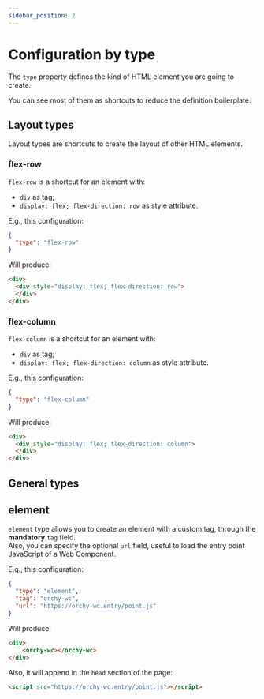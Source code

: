 ```yaml
---
sidebar_position: 2
---
```


# Configuration by type

The `type` property defines the kind of HTML element you are going to create.

You can see most of them as shortcuts to reduce the definition boilerplate.

## Layout types

Layout types are shortcuts to create the layout of other HTML elements.

### flex-row

`flex-row` is a shortcut for an element with:
- `div` as tag;
- `display: flex; flex-direction: row` as style attribute.

E.g., this configuration:

```json
{
  "type": "flex-row"
}
```

Will produce:

```html
<div>
  <div style="display: flex; flex-direction: row">
  </div>
</div>
```

### flex-column

`flex-column` is a shortcut for an element with:
- `div` as tag;
- `display: flex; flex-direction: column` as style attribute.

E.g., this configuration:

```json
{
  "type": "flex-column"
}
```

Will produce:

```html
<div>
  <div style="display: flex; flex-direction: column">
  </div>
</div>
```

## General types

## element

`element` type allows you to create an element with a custom tag, through the **mandatory** `tag` field.  
Also, you can specify the optional `url` field, useful to load the entry point JavaScript of a Web Component.

E.g., this configuration:

```json
{
  "type": "element",
  "tag": "orchy-wc",
  "url": "https://orchy-wc.entry/point.js"
}
```

Will produce:

```html
<div>
    <orchy-wc></orchy-wc>
</div>
```

Also, it will append in the `head` section of the page:

```html
<script src="https://orchy-wc.entry/point.js"></script>
```